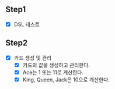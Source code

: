 ## Step1
- [x] DSL 테스트

## Step2
- [x] 카드 생성 및 관리
  - [x] 카드의 값을 생성하고 관리한다.
  - [x] Ace는 1 또는 11로 계산한다.
  - [x] King, Queen, Jack은 10으로 계산한다.
